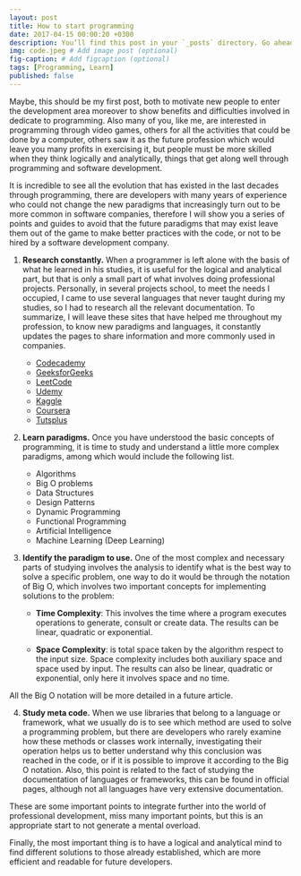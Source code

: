 ```yaml
---
layout: post
title: How to start programming
date: 2017-04-15 00:00:20 +0300
description: You’ll find this post in your `_posts` directory. Go ahead and edit it and re-build the site to see your changes. # Add post description (optional)
img: code.jpeg # Add image post (optional)
fig-caption: # Add figcaption (optional)
tags: [Programming, Learn]
published: false
---
```


Maybe, this should be my first post, both to motivate new people to enter the development area moreover to show benefits and difficulties involved in dedicate to programming.
Also many of you, like me, are interested in programming through video games, others for all the activities that could be done by a computer, others saw it as the future profession which would leave you many profits in exercising it, but people must be more skilled when they think logically and analytically, things that get along well through programming and software development.

It is incredible to see all the evolution that has existed in the last decades through programming, there are developers with many years of experience who could not change the new paradigms that increasingly turn out to be more common in software companies, therefore I will show you a series of points and guides to avoid that the future paradigms that may exist leave them out of the game to make better practices with the code, or not to be hired by a software development company.

1. **Research constantly.**
When a programmer is left alone with the basis of what he learned in his studies, it is useful for the logical and analytical part, but that is only a small part of what involves doing professional projects. Personally, in several projects school, to meet the needs I occupied, I came to use several languages that never taught during my studies, so I had to research all the relevant documentation.
To summarize, I will leave these sites that have helped me throughout my profession, to know new paradigms and languages, it constantly updates the pages to share information and more commonly used in companies.
    - [Codecademy]
    - [GeeksforGeeks]
    - [LeetCode]
    - [Udemy]
    - [Kaggle]
    - [Coursera]
    - [Tutsplus]

2. **Learn paradigms.**
Once you have understood the basic concepts of programming, it is time to study and understand a little more complex paradigms, among which would include the following list.
    - Algorithms
    - Big O problems
    - Data Structures
    - Design Patterns
    - Dynamic Programming
    - Functional Programming
    - Artificial Intelligence
    - Machine Learning (Deep Learning)

3. **Identify the paradigm to use.**
One of the most complex and necessary parts of studying involves the analysis to identify what is the best way to solve a specific problem, one way to do it would be through the notation of Big O, which involves two important concepts for implementing solutions to the problem:

    - **Time Complexity**: This involves the time where a program executes operations to generate, consult or create data. The results can be linear, quadratic or exponential.
    
    - **Space Complexity**: is total space taken by the algorithm respect to the input size. Space complexity includes both auxiliary space and space used by input.
    The results can also be linear, quadratic or exponential, only here it involves space and no time.

All the Big O notation will be more detailed in a future article.

4. **Study meta code.**
When we use libraries that belong to a language or framework, what we usually do is to see which method are used to solve a programming problem, but there are developers who rarely examine how these methods or classes work internally, investigating their operation helps us to better understand why this conclusion was reached in the code, or if it is possible to improve it according to the Big O notation.
Also, this point is related to the fact of studying the documentation of languages or frameworks, this can be found in official pages, although not all languages have very extensive documentation.

These are some important points to integrate further into the world of professional development, miss many important points, but this is an appropriate start to not generate a mental overload.

Finally, the most important thing is to have a logical and analytical mind to find different solutions to those already established, which are more efficient and readable for future developers.

   [Codecademy]: <https://www.codecademy.com>
   [GeeksforGeeks]: <https://www.geeksforgeeks.org>
   [LeetCode]: <https://leetcode.com>
   [Udemy]: <https://www.udemy.com>
   [Kaggle]: <https://www.kaggle.com>
   [Coursera]: <https://www.coursera.org>
   [Tutsplus]: <https://tutsplus.com>
